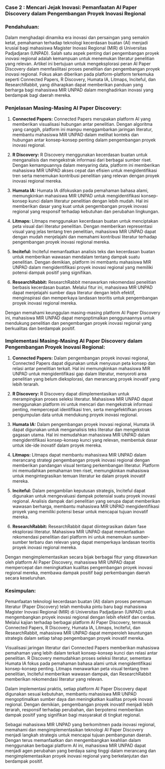### Case 2 : Mencari Jejak Inovasi: Pemanfaatan AI Paper Discovery dalam Pengembangan Proyek Inovasi Regional

### Pendahuluan:
Dalam menghadapi dinamika era inovasi dan persaingan yang semakin ketat, pemahaman terhadap teknologi kecerdasan buatan (AI) menjadi krusial bagi mahasiswa Magister Inovasi Regional (MIR) di Universitas Padjadjaran (UNPAD). Salah satu aspek penting dari pengembangan proyek inovasi regional adalah kemampuan untuk menemukan literatur penelitian yang relevan. Artikel ini bertujuan untuk mengeksplorasi peran AI Paper Discovery dalam memfasilitasi proses penelitian dan pengembangan proyek inovasi regional. Fokus akan diberikan pada platform-platform terkemuka seperti Connected Papers, R Discovery, Humata IA, Litmaps, Inciteful, dan ResearchRabbit, yang diharapkan dapat memberikan panduan yang berharga bagi mahasiswa MIR UNPAD dalam menghadirkan inovasi yang berdampak bagi daerah mereka.

### Penjelasan Masing-Masing AI Paper Discovery:

1. **Connected Papers:**
   Connected Papers merupakan platform AI yang memberikan visualisasi hubungan antar penelitian. Dengan algoritma yang canggih, platform ini mampu menggambarkan jaringan literatur, membantu mahasiswa MIR UNPAD dalam melihat konteks dan hubungan antar konsep-konsep penting dalam pengembangan proyek inovasi regional.

2. **R Discovery:**
   R Discovery menggunakan kecerdasan buatan untuk menganalisis dan mengekstrak informasi dari berbagai sumber riset. Dengan kemampuannya dalam menyaring data, platform ini memberikan mahasiswa MIR UNPAD akses cepat dan efisien untuk mengidentifikasi tren serta menemukan kontribusi penelitian yang relevan dengan proyek inovasi regional mereka.

3. **Humata IA:**
   Humata IA difokuskan pada pemahaman bahasa alami, memungkinkan mahasiswa MIR UNPAD untuk mengidentifikasi konsep-konsep kunci dalam literatur penelitian dengan lebih mudah. Hal ini memberikan dasar yang kuat untuk pengembangan proyek inovasi regional yang responsif terhadap kebutuhan dan perubahan lingkungan.

4. **Litmaps:**
   Litmaps menggunakan kecerdasan buatan untuk menciptakan peta visual dari literatur penelitian. Dengan memberikan representasi visual yang jelas tentang tren penelitian, mahasiswa MIR UNPAD dapat dengan mudah menjelajahi dan memahami kontribusi literatur terhadap pengembangan proyek inovasi regional mereka.

5. **Inciteful:**
   Inciteful memanfaatkan analisis teks dan kecerdasan buatan untuk memberikan wawasan mendalam tentang dampak suatu penelitian. Dengan demikian, platform ini membantu mahasiswa MIR UNPAD dalam mengidentifikasi proyek inovasi regional yang memiliki potensi dampak positif yang signifikan.

6. **ResearchRabbit:**
   ResearchRabbit menawarkan rekomendasi penelitian berbasis kecerdasan buatan. Melalui fitur ini, mahasiswa MIR UNPAD dapat menjelajahi sumber daya literatur dengan lebih efektif, menginspirasi dan memperkaya landasan teoritis untuk pengembangan proyek inovasi regional mereka.

Dengan memahami keunggulan masing-masing platform AI Paper Discovery ini, mahasiswa MIR UNPAD dapat mengoptimalkan penggunaannya untuk mendukung penelitian dan pengembangan proyek inovasi regional yang berkualitas dan berdampak positif.

### Implementasi Masing-Masing AI Paper Discovery dalam Pengembangan Proyek Inovasi Regional:

1. **Connected Papers:**
   Dalam pengembangan proyek inovasi regional, Connected Papers dapat digunakan untuk menyusun peta konsep dan relasi antar penelitian terkait. Hal ini memungkinkan mahasiswa MIR UNPAD untuk mengidentifikasi gap dalam literatur, menyoroti area penelitian yang belum dieksplorasi, dan merancang proyek inovatif yang lebih terarah.

2. **R Discovery:**
   R Discovery dapat diimplementasikan untuk merampingkan proses seleksi literatur. Mahasiswa MIR UNPAD dapat menggunakan platform ini untuk mencari dan mengekstrak informasi penting, mempercepat identifikasi tren, serta mengefektifkan proses pengumpulan data untuk mendukung proyek inovasi regional.

3. **Humata IA:**
   Dalam pengembangan proyek inovasi regional, Humata IA dapat digunakan untuk menganalisis teks literatur dan mengekstrak gagasan utama. Hal ini memudahkan mahasiswa MIR UNPAD dalam mengidentifikasi konsep-konsep kunci yang relevan, membentuk dasar untuk ide-ide inovatif dalam proyek mereka.

4. **Litmaps:**
   Litmaps dapat membantu mahasiswa MIR UNPAD dalam merancang strategi pengembangan proyek inovasi regional dengan memberikan pandangan visual tentang perkembangan literatur. Platform ini memudahkan pemahaman tren riset, memungkinkan mahasiswa untuk mengintegrasikan temuan literatur ke dalam proyek inovatif mereka.

5. **Inciteful:**
   Dalam pengambilan keputusan strategis, Inciteful dapat digunakan untuk mengevaluasi dampak potensial suatu proyek inovasi regional. Analisis dampak dari penelitian yang serupa dapat memberikan wawasan berharga, membantu mahasiswa MIR UNPAD mengidentifikasi proyek yang memiliki potensi besar untuk mencapai tujuan inovatif mereka.

6. **ResearchRabbit:**
   ResearchRabbit dapat diintegrasikan dalam fase eksplorasi literatur. Mahasiswa MIR UNPAD dapat memanfaatkan rekomendasi penelitian dari platform ini untuk menemukan sumber-sumber terbaru dan relevan yang dapat memperkaya landasan teoritis proyek inovasi regional mereka.

Dengan mengimplementasikan secara bijak berbagai fitur yang ditawarkan oleh platform AI Paper Discovery, mahasiswa MIR UNPAD dapat mempercepat dan meningkatkan kualitas pengembangan proyek inovasi regional mereka, membawa dampak positif bagi perkembangan daerah secara keseluruhan.

### Kesimpulan:

Pemanfaatan teknologi kecerdasan buatan (AI) dalam proses penemuan literatur (Paper Discovery) telah membuka pintu baru bagi mahasiswa Magister Inovasi Regional (MIR) di Universitas Padjadjaran (UNPAD) untuk mengembangkan proyek inovasi regional dengan lebih efektif dan cerdas. Melalui kajian terhadap berbagai platform AI Paper Discovery, termasuk Connected Papers, R Discovery, Humata IA, Litmaps, Inciteful, dan ResearchRabbit, mahasiswa MIR UNPAD dapat memperoleh keuntungan strategis dalam setiap tahap pengembangan proyek inovatif mereka.

Visualisasi jaringan literatur dari Connected Papers memberikan mahasiswa pemahaman yang lebih dalam terkait konsep-konsep kunci dan relasi antar penelitian. R Discovery memudahkan proses seleksi literatur, sementara Humata IA fokus pada pemahaman bahasa alami untuk mengidentifikasi konsep-konsep penting. Litmaps menawarkan peta visual tentang tren penelitian, Inciteful memberikan wawasan dampak, dan ResearchRabbit memberikan rekomendasi literatur yang relevan.

Dalam implementasi praktis, setiap platform AI Paper Discovery dapat digunakan sesuai kebutuhan, membantu mahasiswa MIR UNPAD mengoptimalkan sumber daya dan meningkatkan kualitas proyek inovasi regional. Dengan demikian, pengembangan proyek inovatif menjadi lebih terarah, responsif terhadap perubahan, dan berpotensi memberikan dampak positif yang signifikan bagi masyarakat di tingkat regional.

Sebagai mahasiswa MIR UNPAD yang berkomitmen pada inovasi regional, memahami dan mengimplementasikan teknologi AI Paper Discovery menjadi langkah strategis untuk mencapai tujuan pembangunan daerah. Dengan terus memanfaatkan dan mengembangkan keahlian dalam menggunakan berbagai platform AI ini, mahasiswa MIR UNPAD dapat menjadi agen perubahan yang berdaya saing tinggi dalam merancang dan mengimplementasikan proyek inovasi regional yang berkelanjutan dan berdampak positif.
